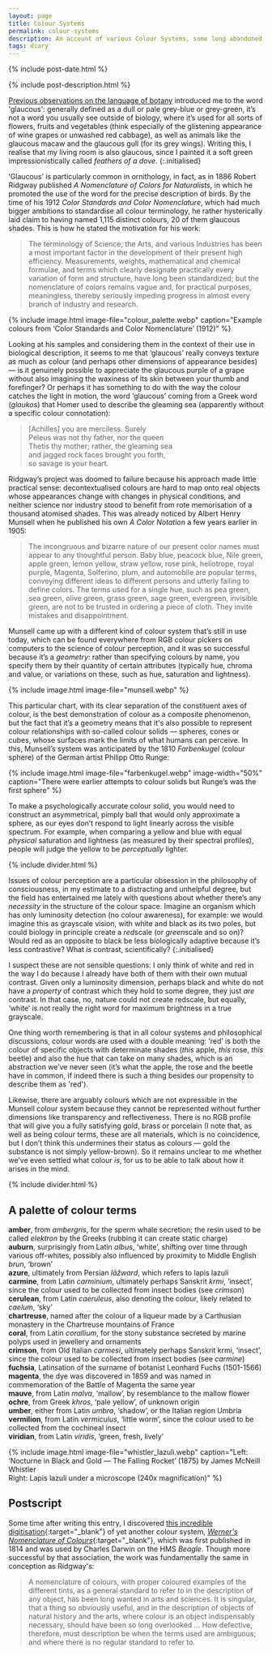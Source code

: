 ```yaml
---
layout: page
title: Colour Systems
permalink: colour-systems
description: An account of various Colour Systems, some long abandoned, interspersed with remarks on problems of Perception and Language
tags: diary
---
```

{% include post-date.html %}

{% include post-description.html %}

[Previous observations on the language of botany](/sea-holly) introduced me to the word 'glaucous': generally defined as a dull or pale grey-blue or grey-green, it’s not a word you usually see outside of biology, where it’s used for all sorts of flowers, fruits and vegetables (think especially of the glistening appearance of wine grapes or unwashed red cabbage), as well as animals like the glaucous macaw and the glaucous gull (for its grey wings). Writing this, I realise that my living room is also glaucous, since I painted it a soft green impressionistically called _feathers of a dove_.
{:.initialised}

‘Glaucous’ is particularly common in ornithology, in fact, as in 1886 Robert Ridgway published _A Nomenclature of Colors for Naturalists_, in which he promoted the use of the word for the precise description of birds. By the time of his 1912 _Color Standards and Color Nomenclature_, which had much bigger ambitions to standardise all colour terminology, he rather hysterically laid claim to having named 1,115 distinct colours, 20 of them glaucous shades. This is how he stated the motivation for his work:

<!--more-->

> The terminology of Science, the Arts, and various Industries has been a most important factor in the development of their present high efficiency. Measurements, weights, mathematical and chemical formulae, and terms which clearly designate practically every variation of form and structure, have long been standardized; but the nomenclature of colors remains vague and, for practical purposes, meaningless, thereby seriously impeding progress in almost every branch of industry and research.

{% include image.html image-file="colour_palette.webp" caption="Example colours from ‘Color Standards and Color Nomenclature’ (1912)" %}

Looking at his samples and considering them in the context of their use in biological description, it seems to me that ‘glaucous’ really conveys texture as much as colour (and perhaps other dimensions of appearance besides) — is it genuinely possible to appreciate the glaucous purple of a grape without also imagining the waxiness of its skin between your thumb and forefinger? Or perhaps it has something to do with the way the colour catches the light in motion, the word ‘glaucous’ coming from a Greek word (_glaukos_) that Homer used to describe the gleaming sea (apparently without a specific colour connotation):

> [Achilles] you are merciless. Surely<br />
Peleus was not thy father, nor the queen<br />
Thetis thy mother; rather, the gleaming sea<br />
and jagged rock faces brought you forth,<br />
so savage is your heart.

Ridgway’s project was doomed to failure because his approach made little practical sense: decontextualised colours are hard to map onto real objects whose appearances change with changes in physical conditions, and neither science nor industry stood to benefit from rote memorisation of a thousand atomised shades. This was already noticed by Albert Henry Munsell when he published his own _A Color Notation_ a few years earlier in 1905:

>The incongruous and bizarre nature of our present color names must appear to any thoughtful person. Baby blue, peacock blue, Nile green, apple green, lemon yellow, straw yellow, rose pink, heliotrope, royal purple, Magenta, Solferino, plum, and automobile are popular terms, conveying different ideas to different persons and utterly failing to define colors. The terms used for a single hue, such as pea green, sea green, olive green, grass green, sage green, evergreen, invisible green, are not to be trusted in ordering a piece of cloth. They invite mistakes and disappointment.

Munsell came up with a different kind of colour system that’s still in use today, which can be found everywhere from RGB colour pickers on computers to the science of colour perception, and it was so successful because it’s a _geometry_: rather than specifying colours by name, you specify them by their quantity of certain attributes (typically hue, chroma and value, or variations on these, such as hue, saturation and lightness).

{% include image.html image-file="munsell.webp" %}

This particular chart, with its clear separation of the constituent axes of colour, is the best demonstration of colour as a composite phenomenon, but the fact that it’s a geometry means that it's also possible to represent colour relationships with so-called colour solids — spheres, cones or cubes, whose surfaces mark the limits of what humans can perceive. In this, Munsell’s system was anticipated by the 1810 _Farbenkugel_ (colour sphere) of the German artist Philipp Otto Runge:

{% include image.html image-file="farbenkugel.webp" image-width="50%" caption="There were earlier attempts to colour solids but Runge’s was the first sphere" %}

To make a psychologically accurate colour solid, you would need to construct an asymmetrical, pimply ball that would only approximate a sphere, as our eyes don’t respond to light linearly across the visible spectrum. For example, when comparing a yellow and blue with equal _physical_ saturation and lightness (as measured by their spectral profiles), people will judge the yellow to be _perceptually_ lighter.

{% include divider.html %}

Issues of colour perception are a particular obsession in the philosophy of consciousness, in my estimate to a distracting and unhelpful degree, but the field has entertained me lately with questions about whether there’s any _necessity_ in the structure of the colour space. Imagine an organism which has only luminosity detection (no colour awareness), for example: we would imagine this as grayscale vision, with white and black as its two poles, but could biology in principle create a *red*scale (or *green*scale and so on)? Would red as an opposite to black be less biologically adaptive because it’s less contrastive? What *is* contrast, scientifically?
{:.initialised}

I suspect these are not sensible questions: I only think of white and red in the way I do because I already have both of them with their own mutual contrast. Given only a luminosity dimension, perhaps black and white do not have a _property_ of contrast which they hold to some degree, they just _are_ contrast. In that case, no, nature could not create redscale, but equally, ‘white’ is not really the right word for maximum brightness in a true grayscale.

One thing worth remembering is that in all colour systems and philosophical discussions, colour words are used with a double meaning: ‘red’ is both the colour of specific objects with determinate shades (_this_ apple, _this_ rose, _this_ beetle) and also the hue that can take on many shades, which is an abstraction we’ve never seen (it’s what the apple, the rose and the beetle have in common, if indeed there is such a thing besides our propensity to describe them as 'red').

Likewise, there are arguably colours which are not expressible in the Munsell colour system because they cannot be represented without further dimensions like transparency and reflectiveness. There is no RGB profile that will give you a fully satisfying gold, brass or porcelain (I note that, as well as being colour terms, these are all materials, which is no coincidence, but I don’t think this undermines their status as colours — gold the substance is not simply yellow-brown). So it remains unclear to me whether we’ve even settled what colour _is_, for us to be able to talk about how it arises in the mind.

{% include divider.html %}

## A palette of colour terms
**amber**, from _ambergris_, for the sperm whale secretion; the resin used to be called _elektron_ by the Greeks (rubbing it can create static charge)<br />
**auburn**, surprisingly from Latin _albus_, ‘white’, shifting over time through various off-whites, possibly also influenced by proximity to Middle English _brun_, ‘brown’<br />
**azure**, ultimately from Persian _lāžward_, which refers to lapis lazuli<br />
**carmine**, from Latin _carminium_, ultimately perhaps Sanskrit _krmi_, ‘insect’, since the colour used to be collected from insect bodies (see _crimson_)<br />
**cerulean**, from Latin _caeruleus_, also denoting the colour, likely related to _caelum_, ‘sky’<br />
**chartreuse**, named after the colour of a liqueur made by a Carthusian monastery in the Chartreuse mountains of France<br />
**coral**, from Latin _corallium_, for the stony substance secreted by marine polyps used in jewellery and ornaments<br />
**crimson**, from Old Italian _carmesi_, ultimately perhaps Sanskrit krmi, ‘insect’, since the colour used to be collected from insect bodies (see _carmine_)<br />
**fuchsia**, Latinsation of the surname of botanist Leonhard Fuchs (1501-1566)<br />
**magenta**, the dye was discovered in 1859 and was named in commemoration of the Battle of Magenta the same year<br />
**mauve**, from Latin _malva_, ‘mallow’, by resemblance to the mallow flower<br />
**ochre**, from Greek _khros_, ‘pale yellow’, of unknown origin<br />
**umber**, either from Latin _umbra_, ‘shadow’, or the Italian region Umbria<br />
**vermilion**, from Latin _vermiculus_, ‘little worm’, since the colour used to be collected from the cochineal insect<br />
**viridian**, from Latin _viridis_, ‘green, fresh, lively’<br />

{% include image.html image-file="whistler_lazuli.webp" caption="Left: ‘Nocturne in Black and Gold — The Falling Rocket’ (1875) by James McNeill Whistler<br />Right: Lapis lazuli under a microscope (240x magnification)" %}

## Postscript

Some time after writing this entry, I discovered [this incredible digitisation](https://c82.net/werner/){:target="_blank"} of yet another colour system, [*Werner's Nomenclature of Colours*](https://archive.org/details/gri_c00033125012743312){:target="_blank"}, which was first published in 1814 and was used by Charles Darwin on the HMS *Beagle*. Though more successful by that association, the work was fundamentally the same in conception as Ridgway's:

> A nomenclature of colours, with proper coloured examples of the different tints, as a general standard to refer to in the description of any object, has been long wanted in arts and sciences. It is singular, that a thing so obviously useful, and in the description of objects of natural history and the arts, where colour is an object indispensably necessary, should have been so long overlooked ... How defective, therefore, must description be when the terms used are ambiguous; and where there is no regular standard to refer to.